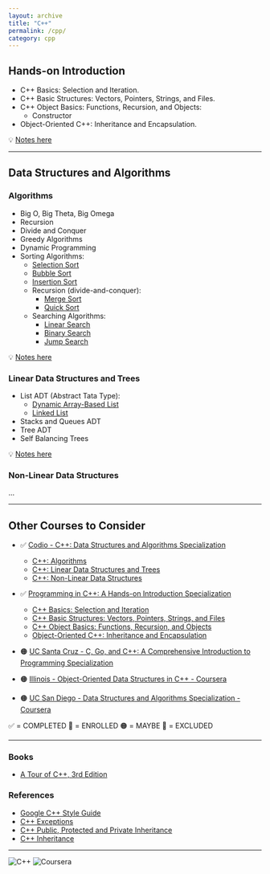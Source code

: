 ```yaml
---
layout: archive
title: "C++"
permalink: /cpp/
category: cpp
---
```


## Hands-on Introduction

* C++ Basics: Selection and Iteration.
* C++ Basic Structures: Vectors, Pointers, Strings, and Files.
* C++ Object Basics: Functions, Recursion, and Objects:
  * Constructor
* Object-Oriented C++: Inheritance and Encapsulation.

:bulb: [Notes here](./cpp/01-Hands-on-Introduction/01-Hands-on-Introduction.md)

---

## Data Structures and Algorithms

### Algorithms

* Big O, Big Theta, Big Omega
* Recursion
* Divide and Conquer
* Greedy Algorithms
* Dynamic Programming
* Sorting Algorithms:
  * [Selection Sort](./cpp/02-Algorithms/Code-snippets/Sorting-Algorithms-Selection-Sort.md)
  * [Bubble Sort](./cpp/02-Algorithms/Code-snippets/Sorting-Algorithms-Bubble-Sort.md)
  * [Insertion Sort](./cpp/02-Algorithms/Code-snippets/Sorting-Algorithms-Insertion-Sort.md)
  * Recursion (divide-and-conquer):
    * [Merge Sort](./cpp/02-Algorithms/Code-snippets/Sorting-Algorithms-Merge-Sort.md)
    * [Quick Sort](./cpp/02-Algorithms/Code-snippets/Sorting-Algorithms-Quick-Sort.md)
  * Searching Algorithms:
    * [Linear Search](./cpp/02-Algorithms/Code-snippets/Search-Linear.md)
    * [Binary Search](./cpp/02-Algorithms/Code-snippets/Search-Binary.md)
    * [Jump Search](./cpp/02-Algorithms/Code-snippets/Search-Jump.md)

:bulb: [Notes here](./cpp/02-Algorithms/02-Algorithms.md)

### Linear Data Structures and Trees

* List ADT (Abstract Tata Type):
  * [Dynamic Array-Based List](./cpp/03-Linear-Data-Structures-and-Trees/Code-snippets/Dynamic-Array-List.md)
  * [Linked List](./cpp/03-Linear-Data-Structures-and-Trees/Code-snippets/Linked-List.md)
* Stacks and Queues ADT
* Tree ADT
* Self Balancing Trees

:bulb: [Notes here](./cpp/03-Linear-Data-Structures-and-Trees/03-Linear-Data-Structures-and-Trees.md)

### Non-Linear Data Structures

...

---

## Other Courses to Consider

* ✅ [Codio - C++: Data Structures and Algorithms Specialization](https://www.coursera.org/specializations/codio-cpp-dsa)
  * [C++: Algorithms](https://www.coursera.org/learn/codio-cpp-algorithms)
  * [C++: Linear Data Structures and Trees](https://www.coursera.org/learn/codio-cpp-linear-data-structures-and-trees?specialization=codio-cpp-dsa#modules)
  * [C++: Non-Linear Data Structures](https://www.coursera.org/learn/codio-cpp-non-linear-data-structures?specialization=codio-cpp-dsa)

* ✅ [Programming in C++: A Hands-on Introduction Specialization](https://www.coursera.org/specializations/hands-on-cpp)
  * [C++ Basics: Selection and Iteration](https://www.coursera.org/learn/codio-cpp-basics?specialization=hands-on-cpp)
  * [C++ Basic Structures: Vectors, Pointers, Strings, and Files](https://www.coursera.org/learn/cpp-basic-structures-vectors-pointers-strings-and-files?specialization=hands-on-cpp)
  * [C++ Object Basics: Functions, Recursion, and Objects](https://www.coursera.org/learn/cpp-object-basics?specialization=hands-on-cpp)
  * [Object-Oriented C++: Inheritance and Encapsulation](https://www.coursera.org/learn/object-oriented-cpp?specialization=hands-on-cpp)

* 🟠 [UC Santa Cruz -  C, Go, and C++: A Comprehensive Introduction to Programming Specialization](https://www.coursera.org/programs/online-learning-for-apple/specializations/c-go-c-plus-plus)

* 🟠 [Illinois - Object-Oriented Data Structures in C++ - Coursera](https://www.coursera.org/programs/online-learning-for-apple/learn/cs-fundamentals-1)

* 🟠 [UC San Diego - Data Structures and Algorithms Specialization - Coursera](https://www.coursera.org/programs/online-learning-for-apple/specializations/data-structures-algorithms)

✅ = COMPLETED
🚧 = ENROLLED
🟠 = MAYBE
🔴 = EXCLUDED

---

### Books

* [A Tour of C++, 3rd Edition](https://learning.oreilly.com/library/view/a-tour-of/9780136823575/)

### References

* [Google C++ Style Guide](https://google.github.io/styleguide/cppguide.html#Function_Names)
* [C++ Exceptions](https://en.cppreference.com/w/cpp/error/exception)
* [C++ Public, Protected and Private Inheritance](https://www.programiz.com/cpp-programming/public-protected-private-inheritance)
* [C++ Inheritance](https://www.tutorialspoint.com/cplusplus/cpp_inheritance.htm)

---

![C++](https://img.shields.io/badge/C++-%2300599C.svg?logo=c%2B%2B&logoColor=white) ![Coursera](https://img.shields.io/badge/Coursera-0056D2?logo=coursera&logoColor=fff)

